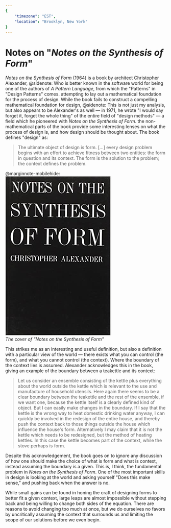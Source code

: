 ```yaml
---
{
	"timezone": "EST",
	"location": "Brooklyn, New York"
}
---
```

# Notes on "*Notes on the Synthesis of Form*"

*Notes on the Synthesis of Form* (1964) is a book by architect Christopher Alexander,
@sidenote: Who is better known in the software world for being one of the authors of *A Pattern Language*, from which the "Patterns" in "Design Patterns" comes.
attempting to lay out a mathematical foundation for the process of design. While the book fails to construct a compelling mathematical foundation for design,
@sidenote: This is not just my analysis, but also appears to be Alexander's as well — in 1971, he wrote "I would say forget it, forget the whole thing" of the entire field of "design methods" — a field which he pioneered with *Notes on the Synthesis of Form*.
the non-mathematical parts of the book provide some interesting lenses on what the process of design is, and how design should be thought about. The book defines "design" as:

> The ultimate object of design is form. […] every design problem begins with an effort to achieve fitness between two entities: the form in question and its context. The form is the solution to the problem; the context defines the problem.

@marginnote-mobilehide: <img src="/img/post/synthesis-of-form/book.jpg" alt="The cover of the book 'Notes on the Synthesis of Form' — it is solid black except for the name of the title and the author, 'Christopher Alexander', which are written in capital letters in white"/> <br> *The cover of "Notes on the Synthesis of Form"*

This strikes me as an interesting and useful definition, but also a definition with a particular view of the world — there exists what you can control (the form), and what you cannot control (the context). Where the boundary of the context lies is assumed. Alexander acknowledges this in the book, giving an example of the boundary between a teakettle and its context:

> Let us consider an ensemble consisting of the kettle plus everything about the world outside the kettle which is relevant to the use and manufacture of household utensils. Here again there seems to be a clear boundary between the teakettle and the rest of the ensemble, if we want one, because the kettle itself is a clearly defined kind of object. But I can easily make changes in the boundary. If I say that the kettle is the wrong way to heat domestic drinking water anyway, I can quickly be involved in the redesign of the entire house, and thereby push the context back to those things outside the house which influence the house's form. Alternatively I may claim that it is not the kettle which needs to be redesigned, but the method of heating kettles. In this case the kettle becomes part of the context, while the stove perhaps is form.

Despite this acknowledgement, the book goes on to ignore any discussion of how one should make the choice of what is form and what is context, instead assuming the boundary is a given. This is, I think, the fundamental problem in *Notes on the Synthesis of Form*. One of the most important skills in design is looking at the world and asking yourself "Does this make sense," and pushing back when the answer is no.

While small gains can be found in honing the craft of designing forms to better fit a given context, large leaps are almost impossible without stepping back and being willing to change both sides of the equation. There are reasons to avoid changing too much at once, but we do ourselves no favors by uncritically assuming the context that surrounds us and limiting the scope of our solutions before we even begin.
